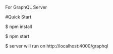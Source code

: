 For GraphQL Server


#Quick Start

$ npm install

$ npm start

$ server will run on http://localhost:4000/graphql

